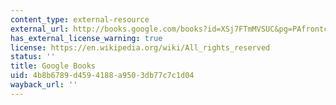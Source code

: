 ```yaml
---
content_type: external-resource
external_url: http://books.google.com/books?id=XSj7FTmMVSUC&pg=PAfrontcover
has_external_license_warning: true
license: https://en.wikipedia.org/wiki/All_rights_reserved
status: ''
title: Google Books
uid: 4b8b6789-d459-4188-a950-3db77c7c1d04
wayback_url: ''
---
```

